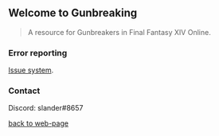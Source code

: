 ## Welcome to Gunbreaking
> A resource for Gunbreakers in Final Fantasy XIV Online.

### Error reporting
[Issue system](https://github.com/slander-man/gunbreaking/issues).


### Contact
Discord: slander#8657

[back to web-page](https://slander-man.github.io/gunbreaking/)
